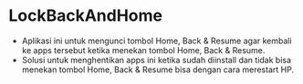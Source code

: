 # LockBackAndHome

- Aplikasi ini untuk mengunci tombol Home, Back & Resume agar kembali ke apps tersebut ketika menekan tombol Home, Back & Resume.
- Solusi untuk menghentikan apps ini ketika sudah diinstall dan tidak bisa menekan tombol Home, Back & Resume bisa dengan cara merestart HP.
